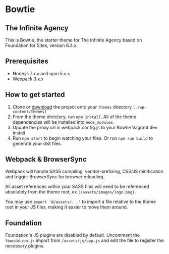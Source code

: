 # Bowtie
## The Infinite Agency

This is Bowtie, the starter theme for The Infinite Agency based on Foundation for Sites, version 6.4.x.


## Prerequisites
* Node.js 7.x.x and npm 5.x.x
* Webpack 3.x.x


## How to get started
1. Clone or [download](https://github.com/TheInfiniteAgency/bowtie/archive/master.zip "Download the Bowtie Zip") the project onto your `themes` directory `(./wp-content/themes)`
2. From the theme directory, run `npm install`. All of the theme dependencies will be installed into `node_modules`.
3. Update the proxy url in webpack.config.js to your Bowtie Vagrant dev install
4. Run `npm start` to begin watching your files. Or run `npm run build` to generate your dist files.

## Webpack & BrowserSync
Webpack will handle SASS compiling, vendor-prefixing, CSS/JS minification and trigger BrowserSync for browser reloading.

All asset references within your SASS files will need to be referenced absolutely from the theme root, ex `(/assets/images/logo.png)`.

You may use `import '@/assets/...'` to import a file relative to the theme root in your JS files, making it easier to move them around.

## Foundation

Foundation's JS plugins are disabled by default. Uncomment the `foundation.js` import from `/assets/js/app.js` and edit the file to register the necessary plugins.
